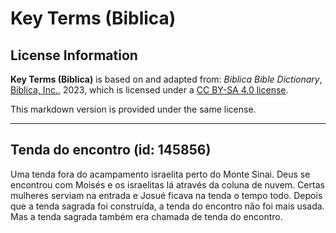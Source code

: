 # Key Terms (Biblica)

## License Information

**Key Terms (Biblica)** is based on and adapted from: _Biblica Bible Dictionary_, [Biblica, Inc.](https://www.biblica.com/), 2023, which is licensed under a [CC BY-SA 4.0 license](https://creativecommons.org/licenses/by-sa/4.0/legalcode.en).

This markdown version is provided under the same license.



--------------------------------

## Tenda do encontro (id: 145856)

Uma tenda fora do acampamento israelita perto do Monte Sinai. Deus se encontrou com Moisés e os israelitas lá através da coluna de nuvem. Certas mulheres serviam na entrada e Josué ficava na tenda o tempo todo. Depois que a tenda sagrada foi construída, a tenda do encontro não foi mais usada. Mas a tenda sagrada também era chamada de tenda do encontro.



